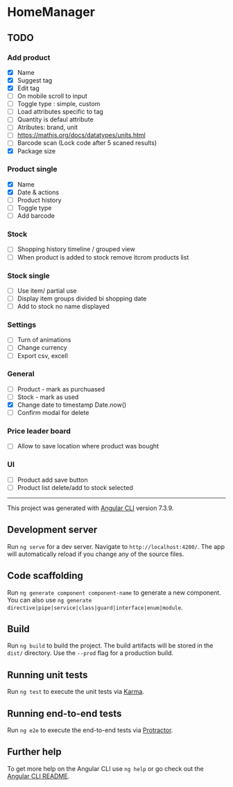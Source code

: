# HomeManager

## TODO

### Add product

- [x] Name
- [x] Suggest tag
- [x] Edit tag
- [ ] On mobile scroll to input
- [ ] Toggle type : simple, custom
- [ ] Load attributes specific to tag
- [ ] Quantity is defaul attribute
- [ ] Atributes: brand, unit
- [ ] https://mathjs.org/docs/datatypes/units.html
- [ ] Barcode scan (Lock code after 5 scaned results)
- [x] Package size

### Product single

- [x] Name
- [x] Date & actions
- [ ] Product history
- [ ] Toggle type
- [ ] Add barcode

### Stock

- [ ] Shopping history timeline / grouped view
- [ ] When product is added to stock remove itcrom products list

### Stock single

- [ ] Use item/ partial use
- [ ] Display item groups divided bi shopping date
- [ ] Add to stock no name displayed

### Settings

- [ ] Turn of animations
- [ ] Change currency
- [ ] Export csv, excell

### General

- [ ] Product - mark as purchuased
- [ ] Stock - mark as used
- [x] Change date to timestamp Date.now()
- [ ] Confirm modal for delete

### Price leader board

- [ ] Allow to save location where product was bought

### UI

- [ ] Product add save button
- [ ] Product list delete/add to stock selected

---

This project was generated with [Angular CLI](https://github.com/angular/angular-cli) version 7.3.9.

## Development server

Run `ng serve` for a dev server. Navigate to `http://localhost:4200/`. The app will automatically reload if you change any of the source files.

## Code scaffolding

Run `ng generate component component-name` to generate a new component. You can also use `ng generate directive|pipe|service|class|guard|interface|enum|module`.

## Build

Run `ng build` to build the project. The build artifacts will be stored in the `dist/` directory. Use the `--prod` flag for a production build.

## Running unit tests

Run `ng test` to execute the unit tests via [Karma](https://karma-runner.github.io).

## Running end-to-end tests

Run `ng e2e` to execute the end-to-end tests via [Protractor](http://www.protractortest.org/).

## Further help

To get more help on the Angular CLI use `ng help` or go check out the [Angular CLI README](https://github.com/angular/angular-cli/blob/master/README.md).
